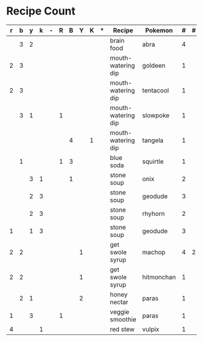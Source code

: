# Recipe Count

| r | b | y | k | - | R | B | Y | K | * | Recipe             | Pokemon    | # | # |
|---|---|---|---|---|---|---|---|---|---|--------------------|------------|---|---|
|   | 3 | 2 |   |   |   |   |   |   |   | brain food         | abra       | 4 |   |
| 2 | 3 |   |   |   |   |   |   |   |   | mouth-watering dip | goldeen    | 1 |   |
| 2 | 3 |   |   |   |   |   |   |   |   | mouth-watering dip | tentacool  | 1 |   |
|   | 3 | 1 |   |   | 1 |   |   |   |   | mouth-watering dip | slowpoke   | 1 |   |
|   |   |   |   |   |   | 4 |   | 1 |   | mouth-watering dip | tangela    | 1 |   |
|   | 1 |   |   |   | 1 | 3 |   |   |   | blue soda          | squirtle   | 1 |   |
|   |   | 3 | 1 |   |   | 1 |   |   |   | stone soup         | onix       | 2 |   |
|   |   | 2 | 3 |   |   |   |   |   |   | stone soup         | geodude    | 3 |   |
|   |   | 2 | 3 |   |   |   |   |   |   | stone soup         | rhyhorn    | 2 |   |
| 1 |   | 1 | 3 |   |   |   |   |   |   | stone soup         | geodude    | 3 |   |
| 2 | 2 |   |   |   |   |   | 1 |   |   | get swole syrup    | machop     | 4 | 2 |
| 2 | 2 |   |   |   |   |   | 1 |   |   | get swole syrup    | hitmonchan | 1 |   |
|   | 2 | 1 |   |   |   |   | 2 |   |   | honey nectar       | paras      | 1 |   |
| 1 |   | 3 |   |   | 1 |   |   |   |   | veggie smoothie    | paras      | 1 |   |
| 4 |   |   | 1 |   |   |   |   |   |   | red stew           | vulpix     | 1 |   |
